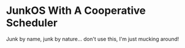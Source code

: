 # JunkOS With A Cooperative Scheduler
Junk by name, junk by nature... don't use this, I'm just mucking around!

